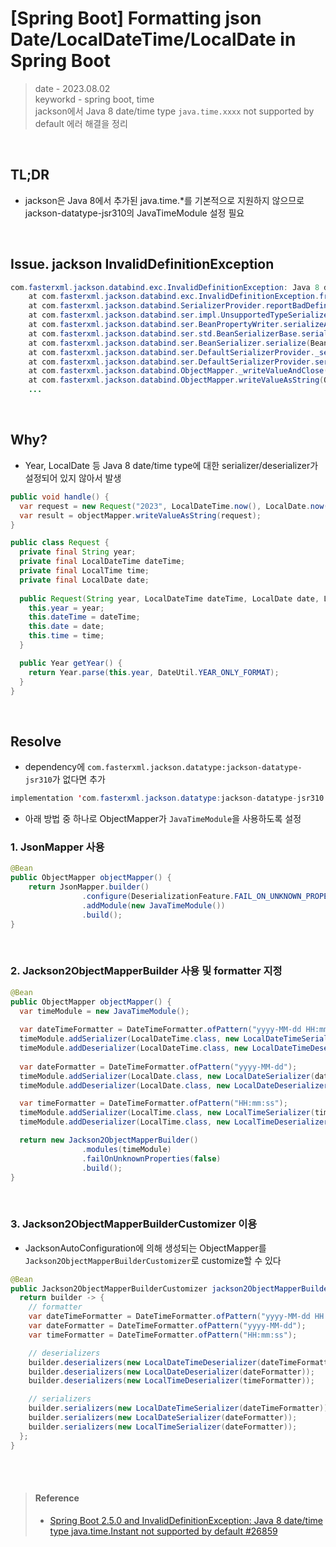 # [Spring Boot] Formatting json Date/LocalDateTime/LocalDate in Spring Boot
> date - 2023.08.02  
> keyworkd - spring boot, time  
> jackson에서 Java 8 date/time type `java.time.xxxx` not supported by default 에러 해결을 정리  

<br>

## TL;DR
* jackson은 Java 8에서 추가된 java.time.*를 기본적으로 지원하지 않으므로 jackson-datatype-jsr310의 JavaTimeModule 설정 필요


<br>

## Issue. jackson InvalidDefinitionException
```java
com.fasterxml.jackson.databind.exc.InvalidDefinitionException: Java 8 date/time type `java.time.Year` not supported by default: add Module "com.fasterxml.jackson.datatype:jackson-datatype-jsr310" to enable handling (through reference chain: Request["yearDateType"])
	at com.fasterxml.jackson.databind.exc.InvalidDefinitionException.from(InvalidDefinitionException.java:77)
	at com.fasterxml.jackson.databind.SerializerProvider.reportBadDefinition(SerializerProvider.java:1300)
	at com.fasterxml.jackson.databind.ser.impl.UnsupportedTypeSerializer.serialize(UnsupportedTypeSerializer.java:35)
	at com.fasterxml.jackson.databind.ser.BeanPropertyWriter.serializeAsField(BeanPropertyWriter.java:728)
	at com.fasterxml.jackson.databind.ser.std.BeanSerializerBase.serializeFields(BeanSerializerBase.java:774)
	at com.fasterxml.jackson.databind.ser.BeanSerializer.serialize(BeanSerializer.java:178)
	at com.fasterxml.jackson.databind.ser.DefaultSerializerProvider._serialize(DefaultSerializerProvider.java:480)
	at com.fasterxml.jackson.databind.ser.DefaultSerializerProvider.serializeValue(DefaultSerializerProvider.java:319)
	at com.fasterxml.jackson.databind.ObjectMapper._writeValueAndClose(ObjectMapper.java:4568)
	at com.fasterxml.jackson.databind.ObjectMapper.writeValueAsString(ObjectMapper.java:3821)
	...
```


<br>

## Why?
* Year, LocalDate 등 Java 8 date/time type에 대한 serializer/deserializer가 설정되어 있지 않아서 발생
```java
public void handle() {
  var request = new Request("2023", LocalDateTime.now(), LocalDate.now(), LocalTime.now());
  var result = objectMapper.writeValueAsString(request);
}

public class Request {
  private final String year;
  private final LocalDateTime dateTime;
  private final LocalTime time;
  private final LocalDate date;
  
  public Request(String year, LocalDateTime dateTime, LocalDate date, LocalTime time) {
    this.year = year;
    this.dateTime = dateTime;
    this.date = date;
    this.time = time;
  }

  public Year getYear() {
    return Year.parse(this.year, DateUtil.YEAR_ONLY_FORMAT);
  }
}
```


<br>

## Resolve
* dependency에 `com.fasterxml.jackson.datatype:jackson-datatype-jsr310`가 없다면 추가
```java
implementation 'com.fasterxml.jackson.datatype:jackson-datatype-jsr310'
```
* 아래 방법 중 하나로 ObjectMapper가 `JavaTimeModule`을 사용하도록 설정

### 1. JsonMapper 사용
```java
@Bean
public ObjectMapper objectMapper() {
    return JsonMapper.builder()
                .configure(DeserializationFeature.FAIL_ON_UNKNOWN_PROPERTIES, false)
                .addModule(new JavaTimeModule())
                .build();
}
```

<br>

### 2. Jackson2ObjectMapperBuilder 사용 및 formatter 지정
```java
@Bean
public ObjectMapper objectMapper() {
  var timeModule = new JavaTimeModule();
  
  var dateTimeFormatter = DateTimeFormatter.ofPattern("yyyy-MM-dd HH:mm:ss");
  timeModule.addSerializer(LocalDateTime.class, new LocalDateTimeSerializer(dateTimeFormatter));
  timeModule.addDeserializer(LocalDateTime.class, new LocalDateTimeDeserializer(dateTimeFormatter));
  
  var dateFormatter = DateTimeFormatter.ofPattern("yyyy-MM-dd");
  timeModule.addSerializer(LocalDate.class, new LocalDateSerializer(dateFormatter));
  timeModule.addDeserializer(LocalDate.class, new LocalDateDeserializer(dateFormatter));

  var timeFormatter = DateTimeFormatter.ofPattern("HH:mm:ss");
  timeModule.addSerializer(LocalTime.class, new LocalTimeSerializer(timeFormatter));
  timeModule.addDeserializer(LocalTime.class, new LocalTimeDeserializer(timeFormatter));

  return new Jackson2ObjectMapperBuilder()
                .modules(timeModule)
                .failOnUnknownProperties(false)
                .build();
}
```

<br>

### 3. Jackson2ObjectMapperBuilderCustomizer 이용
* JacksonAutoConfiguration에 의해 생성되는 ObjectMapper를 `Jackson2ObjectMapperBuilderCustomizer`로 customize할 수 있다
```java
@Bean
public Jackson2ObjectMapperBuilderCustomizer jackson2ObjectMapperBuilderCustomizer() {
  return builder -> {
    // formatter
    var dateTimeFormatter = DateTimeFormatter.ofPattern("yyyy-MM-dd HH:mm:ss");
    var dateFormatter = DateTimeFormatter.ofPattern("yyyy-MM-dd");
    var timeFormatter = DateTimeFormatter.ofPattern("HH:mm:ss");

    // deserializers
    builder.deserializers(new LocalDateTimeDeserializer(dateTimeFormatter));
    builder.deserializers(new LocalDateDeserializer(dateFormatter));
    builder.deserializers(new LocalTimeDeserializer(timeFormatter));

    // serializers
    builder.serializers(new LocalDateTimeSerializer(dateTimeFormatter));
    builder.serializers(new LocalDateSerializer(dateFormatter));
    builder.serializers(new LocalTimeSerializer(dateFormatter));
  };
}
```


<br><br>

> #### Reference
> * [Spring Boot 2.5.0 and InvalidDefinitionException: Java 8 date/time type java.time.Instant not supported by default #26859](https://github.com/spring-projects/spring-boot/issues/26859)
